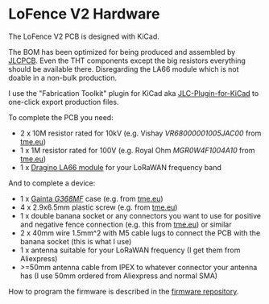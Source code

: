 # LoFence V2 Hardware

The LoFence V2 PCB is designed with KiCad.

The BOM has been optimized for being produced and assembled by [JLCPCB](https://jlcpcb.com/). Even the THT components except the big resistors everything should be available there. Disregarding the LA66 module which is not doable in a non-bulk production.

I use the "Fabrication Toolkit" plugin for KiCad aka [JLC-Plugin-for-KiCad](https://github.com/bennymeg/JLC-Plugin-for-KiCad) to one-click export production files.

To complete the PCB you need:

- 2 x 10M resistor rated for 10kV (e.g. Vishay *VR68000001005JAC00* from [tme.eu](https://www.tme.eu/details/vr68000001005jac00/tht-resistors/vishay/))
- 1 x 1M resistor rated for 100V (e.g. Royal Ohm *MGR0W4F1004A10* from [tme.eu](https://www.tme.eu/details/mgr0.25w-1m/tht-resistors/royal-ohm/mgr0w4f1004a10/))
- 1 x [Dragino LA66 module](https://www.dragino.com/products/lora/item/230-la66-lorawan-module.html) for your LoRaWAN frequency band

And to complete a device:

- 1 x [Gainta *G368MF*](https://www.gainta.com/en/g368mf.html) case (e.g. from [tme.eu](https://www.tme.eu/details/g368mf/multipurpose-enclosures/gainta/))
- 4 x 2.9x6.5mm plastic screw (e.g. from [tme.eu](https://www.tme.eu/details/b2.9x6.5_bn14065/screws/bossard/2097273/))
- 1 x double banana socket or any connectors you want to use for positive and negative fence connection (e.g. this from [tme.eu](https://www.tme.eu/details/bc-119/4mm-banana-sockets/sci/)) or similar
- 2 x 40mm wire 1.5mm^2 with M5 cable lugs to connect the PCB with the banana socket (this is what I use)
- 1 x antenna suitable for your LoRaWAN frequency (I get them from Aliexpress)
- \>=50mm antenna cable from IPEX to whatever connector your antenna has (I use 50mm ordered from Aliexpress and normal SMA)

How to program the firmware is described in the [firmware repository](https://github.com/Alex9779/LoFence_Firmware).